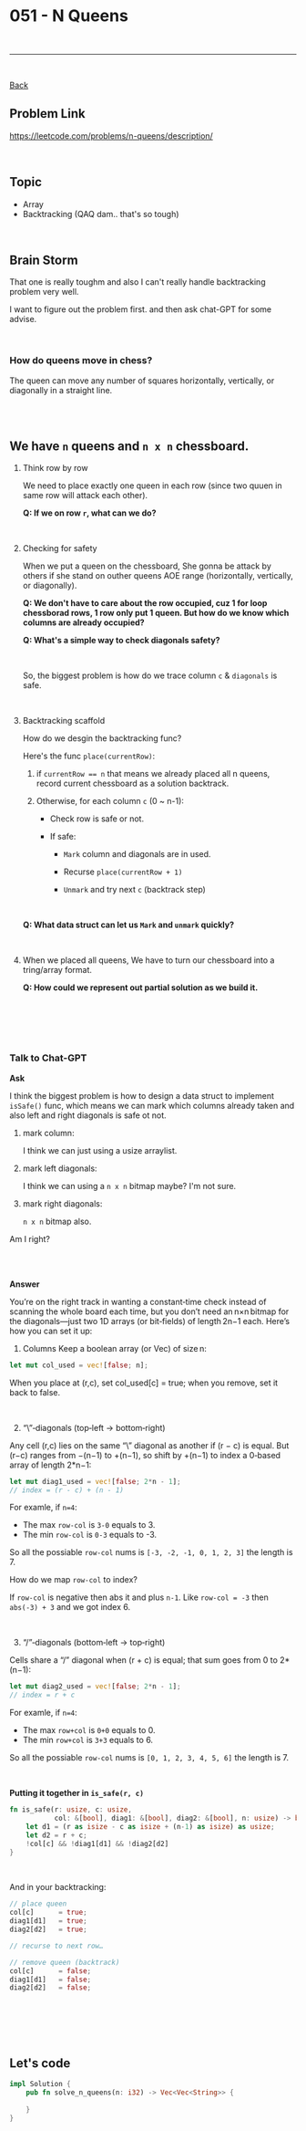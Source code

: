 # 051 - N Queens

<br>

---

<br>

[Back](../..)

## Problem Link
https://leetcode.com/problems/n-queens/description/

<br>

## Topic

* Array
* Backtracking (QAQ dam.. that's so tough)

<br>

## Brain Storm

That one is really toughm and also I can't really handle backtracking problem very well. 

I want to figure out the problem first. and then ask chat-GPT for some advise.

<br>

### How do queens move in chess?

The queen can move any number of squares horizontally, vertically, or diagonally in a straight line.

<br>
<br>

## We have `n` queens and `n x n` chessboard.

1. Think row by row

    We need to place exactly one queen in each row (since two quuen in same row will attack each other).

    __Q: If we on row  `r`, what can we do?__

<br>

2. Checking for safety

    When we put a queen on the chessboard, She gonna be attack by others if she stand on outher queens AOE range (horizontally, vertically, or diagonally).

    __Q: We don't have to care about the row occupied, cuz 1 for loop chessborad rows, 1 row only put 1 queen. But how do we know which columns are already occupied?__

    __Q: What's a simple way to check diagonals safety?__

    <br>

    So, the biggest problem is how do we trace column `c` & `diagonals` is safe.

<br>

3. Backtracking scaffold

    How do we desgin the backtracking func?

    Here's the func `place(currentRow)`:

    1. if `currentRow == n` that means we already placed all n queens, record current chessboard as a solution backtrack.

    2. Otherwise, for each column `c` (0 ~ n-1):

        * Check row is safe or not.

        * If safe:

            * `Mark` column and diagonals are in used.

            * Recurse `place(currentRow + 1)`

            * `Unmark` and try next `c` (backtrack step)

    <br>

    __Q: What data struct can let us `Mark` and  `unmark` quickly?__

    <br>

4. When we placed all queens, We have to turn our chessboard into a tring/array format.

    __Q: How could we represent out partial solution as we build it.__

<br>
<br>
<br>
<br>

### Talk to Chat-GPT

__Ask__

I think the biggest problem is how to design a data struct to implement `isSafe()` func, which means we can mark which columns already taken and also left and right diagonals is safe ot not.

1. mark column:

    I think we can just using a usize arraylist.

2. mark left diagonals:

    I think we can using a `n x n` bitmap maybe? I'm not sure.

3. mark right diagonals:

    `n x n` bitmap also.

Am I right?

<br>
<br>

__Answer__

You’re on the right track in wanting a constant‑time check instead of scanning the whole board each time, but you don’t need an n×n bitmap for the diagonals—just two 1D arrays (or bit‑fields) of length 2n−1 each. Here’s how you can set it up:

1. Columns
Keep a boolean array (or Vec<bool>) of size n:

```rust
let mut col_used = vec![false; n];
```

When you place at (r,c), set col_used[c] = true; when you remove, set it back to false.

<br>

2. “\”‑diagonals (top‑left → bottom‑right)

Any cell (r,c) lies on the same “\” diagonal as another if (r − c) is equal. But (r−c) ranges from −(n−1) to +(n−1), so shift by +(n−1) to index a 0‑based array of length 2*n−1:

```rust
let mut diag1_used = vec![false; 2*n - 1];
// index = (r - c) + (n - 1)
```

For examle, if `n=4`:

* The max `row-col` is `3-0` equals to 3.
* The min `row-col` is `0-3` equals to -3.

So all the possiable `row-col` nums is `[-3, -2, -1, 0, 1, 2, 3]` the length is 7.

How do we map `row-col` to index? 

If `row-col` is negative then abs it and plus `n-1`. Like `row-col = -3` then `abs(-3) + 3` and we got index 6.


<br>

3. “/”‑diagonals (bottom‑left → top‑right)

Cells share a “/” diagonal when (r + c) is equal; that sum goes from 0 to 2*(n−1):

```rust
let mut diag2_used = vec![false; 2*n - 1];
// index = r + c
```

For examle, if `n=4`:

* The max `row+col` is `0+0` equals to 0.
* The min `row+col` is `3+3` equals to 6.

So all the possiable `row-col` nums is `[0, 1, 2, 3, 4, 5, 6]` the length is 7.

<br>

__Putting it together in `is_safe(r, c)`__

```rust
fn is_safe(r: usize, c: usize, 
           col: &[bool], diag1: &[bool], diag2: &[bool], n: usize) -> bool {
    let d1 = (r as isize - c as isize + (n-1) as isize) as usize;
    let d2 = r + c;
    !col[c] && !diag1[d1] && !diag2[d2]
}
```

<br>

And in your backtracking:

```rust
// place queen
col[c]      = true;
diag1[d1]   = true;
diag2[d2]   = true;

// recurse to next row…

// remove queen (backtrack)
col[c]      = false;
diag1[d1]   = false;
diag2[d2]   = false;
```

<br>
<br>
<br>
<br>

## Let's code


```rust
impl Solution {
    pub fn solve_n_queens(n: i32) -> Vec<Vec<String>> {
        
    }
}
```




